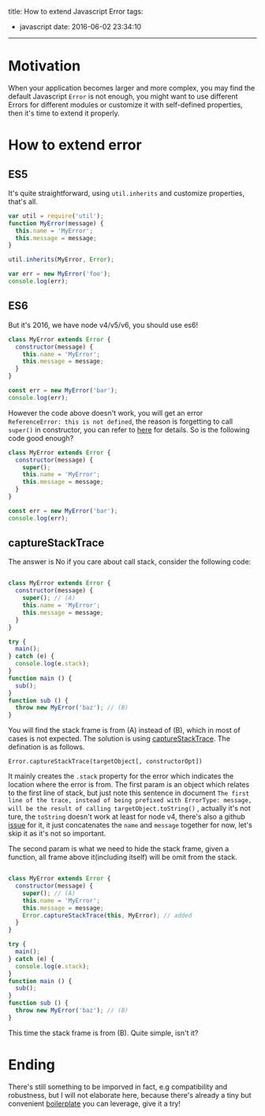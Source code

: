 title: How to extend Javascript Error
tags:
  - javascript
date: 2016-06-02 23:34:10
---


# Motivation
When your application becomes larger and more complex, you may find the default Javascript `Error` is not enough, you might want to use different Errors for different modules or customize it with self-defined properties, then it's time to extend it properly.

# How to extend error

## ES5
It's quite straightforward, using `util.inherits` and customize properties, that's all.
```js
var util = require('util');
function MyError(message) {
  this.name = 'MyError';
  this.message = message;
}

util.inherits(MyError, Error);

var err = new MyError('foo');
console.log(err);

```

## ES6
But it's 2016, we have node v4/v5/v6, you should use es6!
```js
class MyError extends Error {
  constructor(message) {
    this.name = 'MyError';
    this.message = message;
  }
}

const err = new MyError('bar');
console.log(err);
```
However the code above doesn't work, you will get an error `ReferenceError: this is not defined`,
the reason is forgetting to call `super()` in constructor, you can refer to [here](http://stackoverflow.com/questions/31067368/javascript-es6-class-extend-without-super) for details.
So is the following code good enough? 
```js
class MyError extends Error {
  constructor(message) {
    super();
    this.name = 'MyError';
    this.message = message;
  }
}

const err = new MyError('bar');
console.log(err);
```

## captureStackTrace
The answer is No if you care about call stack, consider the following code:
```js

class MyError extends Error {
  constructor(message) {
    super(); // (A)
    this.name = 'MyError';
    this.message = message;
  }
}

try {
  main();
} catch (e) {
  console.log(e.stack);
}
function main () {
  sub();
}
function sub () {
  throw new MyError('baz'); // (B)
}

```
You will find the stack frame is from (A) instead of (B), which in most of cases is not expected. The solution is using [captureStackTrace](https://nodejs.org/api/errors.html#errors_error_capturestacktrace_targetobject_constructoropt). The defination is as follows.
```
Error.captureStackTrace(targetObject[, constructorOpt])
```
It mainly creates the `.stack` property for the error which indicates the location where the error is from. The first param is an object which relates to the first line of stack, but just note this sentence in document `The first line of the trace, instead of being prefixed with ErrorType: message, will be the result of calling targetObject.toString()` , actually it's not ture, the `toString` doesn't work at least for node v4, there's also a github [issue](https://github.com/nodejs/node/issues/5675) for it, it just concatenates the `name` and `message` together for now, let's skip it as it's not so important.

The second param is what we need to hide the stack frame, given a function, all frame above it(including itself) will be omit from the stack.
```js

class MyError extends Error {
  constructor(message) {
    super(); // (A)
    this.name = 'MyError';
    this.message = message;
    Error.captureStackTrace(this, MyError); // added
  }
}

try {
  main();
} catch (e) {
  console.log(e.stack);
}
function main () {
  sub();
}
function sub () {
  throw new MyError('baz'); // (B)
}

```
This time the stack frame is from (B). Quite simple, isn't it? 

# Ending
There's still something to be imporved in fact, e.g compatibility and robustness, but I will not elaborate here, 
because there's already a tiny but convenient [boilerplate](https://github.com/bjyoungblood/es6-error) you can leverage, give it a try!

